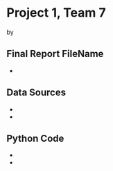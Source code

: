 # Project 1, Team 7
by 

## Final Report FileName
 * 

## Data Sources
 * 
 * 

## Python Code
 * 
 * 

